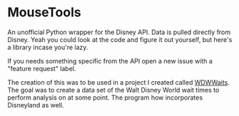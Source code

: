 # MouseTools

An unofficial Python wrapper for the Disney API. Data is pulled directly from Disney.
Yeah you could look at the code and figure it out yourself, but here's a library incase you're lazy.

If you needs something specific from the API open a new issue with a "feature request" label.

The creation of this was to be used in a project I created called [WDWWaits](https://github.com/scaratozzolo/WDWWaits). The goal was to create a data set of the Walt Disney World wait times to perform analysis on at some point. The program how incorporates Disneyland as well.
